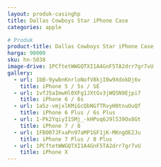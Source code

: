 ```yaml
---
layout: produk-casinghp
title: Dallas Cowboys Star iPhone Case
categories: apple

# Produk
product-title: Dallas Cowboys Star iPhone Case
harga: 90000
sku: hn-5038
image-drive: 1PCftetWWGQTXI1A4GnF5TA2drr7gr7vU
gallery:
  - url: 1bB-9ywbnKnrloNofV8kjI0w9XdokDj6v
    title: iPhone 5 / 5s / SE
  - url: 1vfJ5aImwHl0XFg1JXtGv3jWQSN9Ejpi7
    title: iPhone 6 / 6s
  - url: 1a5z-vmjxlKMiGcQbNGfTRvyH0tnuOuQf
    title: iPhone 6 Plus / 6s Plus
  - url: 1-Pk2YqiyI1SMj_-kHPoq6J9l539Ox8Gt
    title: iPhone 7 / 8
  - url: 1FBO07JFxaPn97aMP1GF1jK-MKngOE2Ju
    title: iPhone 7 Plus / 8 Plus
  - url: 1PCftetWWGQTXI1A4GnF5TA2drr7gr7vU
    title: iPhone X
---
```

